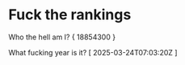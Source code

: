 # Fuck the rankings

Who the hell am I?
{ 18854300 }

What fucking year is it?
[ 2025-03-24T07:03:20Z ]
